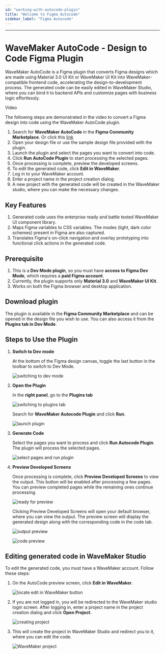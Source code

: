 ```yaml
---
id: "working-with-autocode-plugin"
title: "Welcome to Figma Autocode"
sidebar_label: "Figma Autocode"
---
```

---

# WaveMaker AutoCode - Design to Code Figma Plugin

WaveMaker AutoCode is a Figma plugin that converts Figma designs which are made using Material 3.0 UI Kit or WaveMaker UI Kit into WaveMaker-compatible frontend code, accelerating the design-to-development process. The generated code can be easily edited in WaveMaker Studio, where you can bind it to backend APIs and customize pages with business logic effortlessly.

Video

The following steps are demonstrated in the video to convert a Figma design into code using the WaveMaker AutoCode plugin.

1. Search for **WaveMaker AutoCode** in the **Figma Community Marketplace**. Or click this [link](https://www.figma.com/@wavemaker)
2. Open your design file or use the sample design file provided with the plugin.
3. Launch the plugin and select the pages you want to convert into code.
4. Click **Run AutoCode Plugin** to start processing the selected pages.
5. Once processing is complete, preview the developed screens.
6. To edit the generated code, click **Edit in WaveMaker**.
7. Log in to your WaveMaker account.
8. Enter a project name in the project creation dialog.
9. A new project with the generated code will be created in the WaveMaker studio, where you can make the necessary changes.

## Key Features
1. Generated code uses the enterprise ready and battle tested WaveMaker UI component library.
2. Maps Figma variables to CSS variables. The modes (light, dark color schemes) present in Figma are also captured. 
3. Translates Figma's on-click navigation and overlay prototyping into functional click actions in the generated code.

## Prerequisite
1. This is a **Dev Mode plugin**, so you must have **access to Figma Dev Mode**, which requires a **paid Figma account**. 
2. Currently, the plugin supports only **Material 3.0** and **WaveMaker UI Kit**. 
3. Works on both the Figma browser and desktop application.

## Download plugin

The plugin is available in the **Figma Community Marketplace** and can be opened in the design file you wish to use. You can also access it from the **Plugins tab in Dev Mode**. 

## Steps to Use the Plugin

1. **Switch to Dev mode**

    At the bottom of the Figma design canvas, toggle the last button in the toolbar to switch to Dev Mode.

    ![switching to dev mode](/learn/assets/autocode/switch_to_dev.png)

2. **Open the Plugin**

    In the **right panel**, go to the **Plugins tab**

    ![switching to plugins tab](/learn/assets/autocode/switch_to_plugins.png)

    Search for **WaveMaker Autocode Plugin** and click **Run**.
    
    ![launch plugin](/learn/assets/autocode/search_plugin.png)

3. **Generate Code**

    Select the pages you want to process and click **Run Autocode Plugin**. The plugin will process the selected pages.

    ![select pages and run plugin](/learn/assets/autocode/select_pages.png)

4. **Preview Developed Screens**

    Once processing is complete, click **Preview Developed Screens** to view the output. This button will be enabled after processing a few pages. You can preview completed pages while the remaining ones continue processing.

    ![ready for preview](/learn/assets/autocode/preview_complete.png)

    Clicking Preview Developed Screens will open your default browser, where you can view the output. The preview screen will display the generated design along with the corresponding code in the code tab.

    ![output preview](/learn/assets/autocode/preview_screens.png)

    ![code preview](/learn/assets/autocode/preview_code.png)

## Editing generated code in WaveMaker Studio

To edit the generated code, you must have a WaveMaker account. Follow these steps:

1. On the AutoCode preview screen, click **Edit in WaveMaker**.

    ![locate edit in WaveMaker button](/learn/assets/autocode/edit_in_wm.png)

2. If you are not logged in, you will be redirected to the WaveMaker studio login screen. After logging in, enter a project name in the project creation dialog and click **Open Project**.

    ![creating project](/learn/assets/autocode/create_project.png)

3. This will create the project in WaveMaker Studio and redirect you to it, where you can edit the code.

    ![WaveMaker project](/learn/assets/autocode/project_in_studio.png)
















